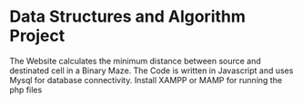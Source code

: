 # Data Structures and Algorithm Project 
The Website calculates the minimum distance between source and destinated cell in a Binary Maze.
The Code is written in Javascript and uses Mysql for database connectivity.
Install XAMPP or MAMP for running the php files
